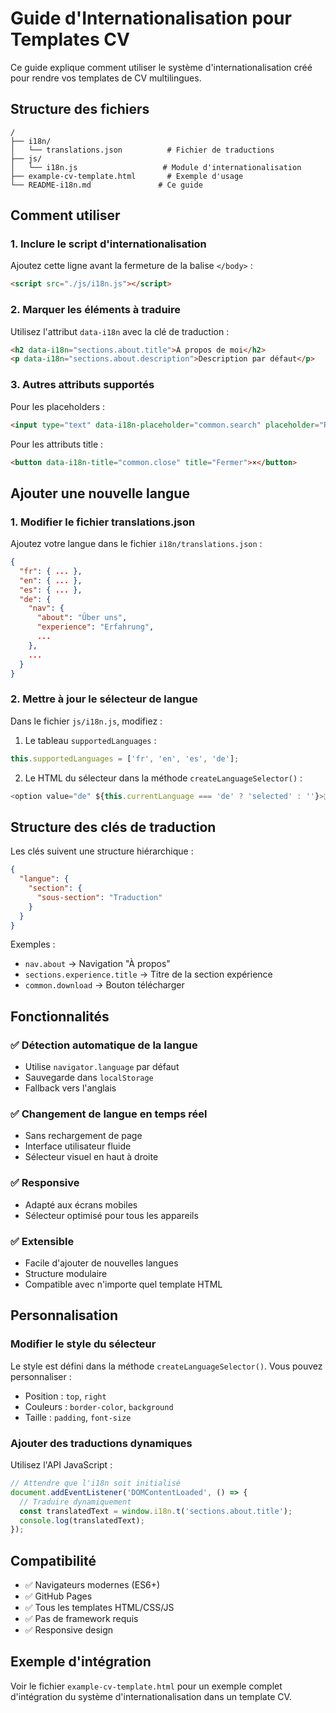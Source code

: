 
# Guide d'Internationalisation pour Templates CV

Ce guide explique comment utiliser le système d'internationalisation créé pour rendre vos templates de CV multilingues.

## Structure des fichiers

```
/
├── i18n/
│   └── translations.json          # Fichier de traductions
├── js/
│   └── i18n.js                   # Module d'internationalisation
├── example-cv-template.html       # Exemple d'usage
└── README-i18n.md               # Ce guide
```

## Comment utiliser

### 1. Inclure le script d'internationalisation

Ajoutez cette ligne avant la fermeture de la balise `</body>` :

```html
<script src="./js/i18n.js"></script>
```

### 2. Marquer les éléments à traduire

Utilisez l'attribut `data-i18n` avec la clé de traduction :

```html
<h2 data-i18n="sections.about.title">À propos de moi</h2>
<p data-i18n="sections.about.description">Description par défaut</p>
```

### 3. Autres attributs supportés

Pour les placeholders :
```html
<input type="text" data-i18n-placeholder="common.search" placeholder="Rechercher...">
```

Pour les attributs title :
```html
<button data-i18n-title="common.close" title="Fermer">×</button>
```

## Ajouter une nouvelle langue

### 1. Modifier le fichier translations.json

Ajoutez votre langue dans le fichier `i18n/translations.json` :

```json
{
  "fr": { ... },
  "en": { ... },
  "es": { ... },
  "de": {
    "nav": {
      "about": "Über uns",
      "experience": "Erfahrung",
      ...
    },
    ...
  }
}
```

### 2. Mettre à jour le sélecteur de langue

Dans le fichier `js/i18n.js`, modifiez :

1. Le tableau `supportedLanguages` :
```javascript
this.supportedLanguages = ['fr', 'en', 'es', 'de'];
```

2. Le HTML du sélecteur dans la méthode `createLanguageSelector()` :
```javascript
<option value="de" ${this.currentLanguage === 'de' ? 'selected' : ''}>🇩🇪 Deutsch</option>
```

## Structure des clés de traduction

Les clés suivent une structure hiérarchique :

```json
{
  "langue": {
    "section": {
      "sous-section": "Traduction"
    }
  }
}
```

Exemples :
- `nav.about` → Navigation "À propos"
- `sections.experience.title` → Titre de la section expérience
- `common.download` → Bouton télécharger

## Fonctionnalités

### ✅ Détection automatique de la langue
- Utilise `navigator.language` par défaut
- Sauvegarde dans `localStorage`
- Fallback vers l'anglais

### ✅ Changement de langue en temps réel
- Sans rechargement de page
- Interface utilisateur fluide
- Sélecteur visuel en haut à droite

### ✅ Responsive
- Adapté aux écrans mobiles
- Sélecteur optimisé pour tous les appareils

### ✅ Extensible
- Facile d'ajouter de nouvelles langues
- Structure modulaire
- Compatible avec n'importe quel template HTML

## Personnalisation

### Modifier le style du sélecteur

Le style est défini dans la méthode `createLanguageSelector()`. Vous pouvez personnaliser :

- Position : `top`, `right`
- Couleurs : `border-color`, `background`
- Taille : `padding`, `font-size`

### Ajouter des traductions dynamiques

Utilisez l'API JavaScript :

```javascript
// Attendre que l'i18n soit initialisé
document.addEventListener('DOMContentLoaded', () => {
  // Traduire dynamiquement
  const translatedText = window.i18n.t('sections.about.title');
  console.log(translatedText);
});
```

## Compatibilité

- ✅ Navigateurs modernes (ES6+)
- ✅ GitHub Pages
- ✅ Tous les templates HTML/CSS/JS
- ✅ Pas de framework requis
- ✅ Responsive design

## Exemple d'intégration

Voir le fichier `example-cv-template.html` pour un exemple complet d'intégration du système d'internationalisation dans un template CV.

